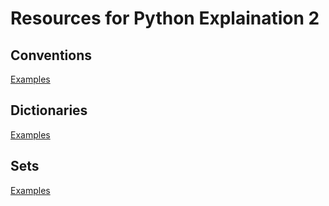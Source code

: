 # Resources for Python Explaination 2

## Conventions
[Examples](https://github.com/KeaganKozlowski/python-course/blob/main/Session%204/Resources/Explained/Conventions/ReadMe.md)
## Dictionaries
[Examples](https://github.com/KeaganKozlowski/python-course/blob/main/Session%204/Resources/Explained/Dictionaries/ReadMe.md)
## Sets
[Examples](https://github.com/KeaganKozlowski/python-course/blob/main/Session%204/Resources/Explained/ReadMe.md)
